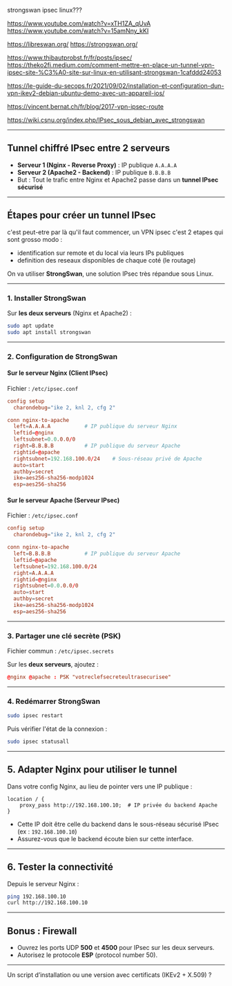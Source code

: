 strongswan ipsec linux???

https://www.youtube.com/watch?v=xTH1ZA_qUvA
https://www.youtube.com/watch?v=15amNny_kKI

https://libreswan.org/
https://strongswan.org/

https://www.thibautprobst.fr/fr/posts/ipsec/
https://theko2fi.medium.com/comment-mettre-en-place-un-tunnel-vpn-ipsec-site-%C3%A0-site-sur-linux-en-utilisant-strongswan-1cafddd24053

https://le-guide-du-secops.fr/2021/09/02/installation-et-configuration-dun-vpn-ikev2-debian-ubuntu-demo-avec-un-appareil-ios/

https://vincent.bernat.ch/fr/blog/2017-vpn-ipsec-route

https://wiki.csnu.org/index.php/IPsec_sous_debian_avec_strongswan

---

##  Tunnel chiffré IPsec entre 2 serveurs

- **Serveur 1 (Nginx - Reverse Proxy)** : IP publique `A.A.A.A`
- **Serveur 2 (Apache2 - Backend)** : IP publique `B.B.B.B`
- But : Tout le trafic entre Nginx et Apache2 passe dans un **tunnel IPsec sécurisé**

---

##  Étapes pour créer un tunnel IPsec

c'est peut-etre par là qu'il faut commencer,
un VPN ipsec c'est 2 etapes qui sont grosso modo :
- identification sur remote et du local via leurs IPs publiques
- definition des reseaux disponibles de chaque coté (le routage)

On va utiliser **StrongSwan**, une solution IPsec très répandue sous Linux.

---

###  1. Installer StrongSwan

Sur **les deux serveurs** (Nginx et Apache2) :

```bash
sudo apt update
sudo apt install strongswan
```

---

###  2. Configuration de StrongSwan

#### Sur le serveur **Nginx (Client IPsec)**

Fichier : `/etc/ipsec.conf`

```conf
config setup
  charondebug="ike 2, knl 2, cfg 2"

conn nginx-to-apache
  left=A.A.A.A           # IP publique du serveur Nginx
  leftid=@nginx
  leftsubnet=0.0.0.0/0
  right=B.B.B.B          # IP publique du serveur Apache
  rightid=@apache
  rightsubnet=192.168.100.0/24    # Sous-réseau privé de Apache
  auto=start
  authby=secret
  ike=aes256-sha256-modp1024
  esp=aes256-sha256
```

#### Sur le serveur **Apache (Serveur IPsec)**

Fichier : `/etc/ipsec.conf`

```conf
config setup
  charondebug="ike 2, knl 2, cfg 2"

conn nginx-to-apache
  left=B.B.B.B           # IP publique du serveur Apache
  leftid=@apache
  leftsubnet=192.168.100.0/24
  right=A.A.A.A
  rightid=@nginx
  rightsubnet=0.0.0.0/0
  auto=start
  authby=secret
  ike=aes256-sha256-modp1024
  esp=aes256-sha256
```

---

###  3. Partager une clé secrète (PSK)

Fichier commun : `/etc/ipsec.secrets`

Sur les **deux serveurs**, ajoutez :

```conf
@nginx @apache : PSK "votreclefsecreteultrasecurisee"
```

---

###  4. Redémarrer StrongSwan

```bash
sudo ipsec restart
```

Puis vérifier l'état de la connexion :

```bash
sudo ipsec statusall
```

---

##  5. Adapter Nginx pour utiliser le tunnel

Dans votre config Nginx, au lieu de pointer vers une IP publique :

```nginx
location / {
    proxy_pass http://192.168.100.10;  # IP privée du backend Apache
}
```

- Cette IP doit être celle du backend dans le sous-réseau sécurisé IPsec (ex : `192.168.100.10`)
- Assurez-vous que le backend écoute bien sur cette interface.

---

##  6. Tester la connectivité

Depuis le serveur Nginx :

```bash
ping 192.168.100.10
curl http://192.168.100.10
```

---

##  Bonus : Firewall

- Ouvrez les ports UDP **500** et **4500** pour IPsec sur les deux serveurs.
- Autorisez le protocole **ESP** (protocol number 50).

---

Un script d’installation ou une version avec certificats (IKEv2 + X.509) ?